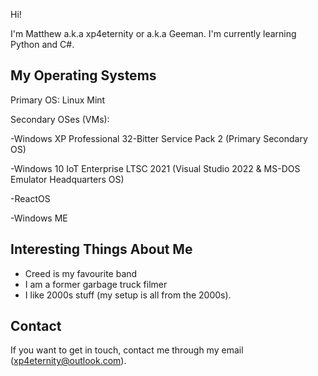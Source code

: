 Hi!

I'm Matthew a.k.a xp4eternity or a.k.a Geeman. I'm currently learning Python and C#.


My Operating Systems
-------------------------------------------------------------------------
Primary OS: Linux Mint

Secondary OSes (VMs):

  -Windows XP Professional 32-Bitter Service Pack 2 (Primary Secondary OS)
  
  -Windows 10 IoT Enterprise LTSC 2021 (Visual Studio 2022 & MS-DOS Emulator Headquarters OS)
  
  -ReactOS
  
  -Windows ME
  
Interesting Things About Me
-----
  - Creed is my favourite band
  - I am a former garbage truck filmer
  - I like 2000s stuff (my setup is all from the 2000s).

Contact
----
If you want to get in touch, contact me through my email (xp4eternity@outlook.com).
